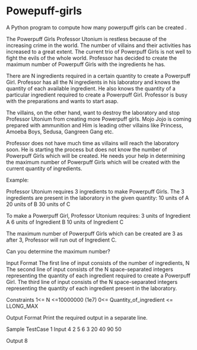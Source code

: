 # Powepuff-girls
A Python program to compute how many powerpuff girls can be created .

The Powerpuff Girls
Professor Utonium is restless because of the increasing crime in the world. The number of villains and their activities has increased to a great extent. The current trio of Powerpuff Girls is not well to fight the evils of the whole world. Professor has decided to create the maximum number of Powerpuff Girls with the ingredients he has.

There are N ingredients required in a certain quantity to create a Powerpuff Girl. Professor has all the N ingredients in his laboratory and knows the quantity of each available ingredient. He also knows the quantity of a particular ingredient required to create a Powerpuff Girl. Professor is busy with the preparations and wants to start asap.

The villains, on the other hand, want to destroy the laboratory and stop Professor Utonium from creating more Powerpuff girls. Mojo Jojo is coming prepared with ammunition and Him is leading other villains like Princess, Amoeba Boys, Sedusa, Gangreen Gang etc.


Professor does not have much time as villains will reach the laboratory soon. He is starting the process but does not know the number of Powerpuff Girls which will be created. He needs your help in determining the maximum number of Powerpuff Girls which will be created with the current quantity of ingredients. 

Example:

Professor Utonium requires 3 ingredients to make Powerpuff Girls. The 3 ingredients are present in the laboratory in the given quantity:
10 units of A
20 units of B
30 units of C

To make a Powerpuff Girl, Professor Utonium requires:
3 units of Ingredient A
6 units of Ingredient B
10 units of Ingredient C


The maximum number of Powerpuff Girls which can be created are 3 as after 3, Professor will run out of Ingredient C.


Can you determine the maximum number?


Input Format
The first line of input consists of the number of ingredients, N
The second line of input consists of the N space-separated integers representing the quantity of each ingredient required to create a Powerpuff Girl.
The third line of input consists of the N space-separated integers representing the quantity of each ingredient present in the laboratory.


Constraints
1<= N <=10000000 (1e7)
0<= Quantity_of_ingredient <= LLONG_MAX 

Output Format
Print the required output in a separate line.

Sample TestCase 1
Input
4
2 5 6 3 
20 40 90 50 

Output
8
